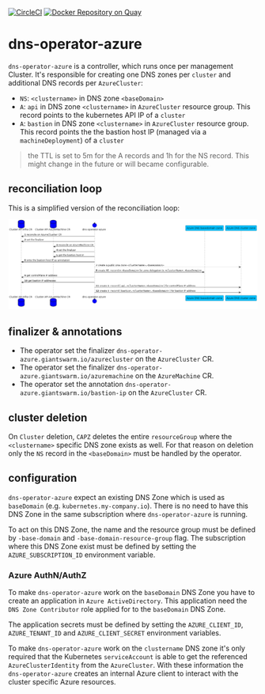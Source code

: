 [![CircleCI](https://circleci.com/gh/giantswarm/dns-operator-azure.svg?style=shield)](https://circleci.com/gh/giantswarm/dns-operator-azure) [![Docker Repository on Quay](https://quay.io/repository/giantswarm/dns-operator-azure/status "Docker Repository on Quay")](https://quay.io/repository/giantswarm/dns-operator-azure)

# dns-operator-azure

`dns-operator-azure` is a controller, which runs once per management Cluster. It's responsible for creating one DNS zones per `cluster` and additional DNS records per `AzureCluster`:

* `NS`: `<clustername>` in DNS zone `<baseDomain>`
* `A`: `api` in DNS zone `<clustername>` in `AzureCluster` resource group. This record points to the kubernetes API IP of a `cluster`
* `A`: `bastion` in DNS zone `<clustername>` in `AzureCluster` resource group. This record points the the bastion host IP (managed via a `machineDeployment`) of a `cluster`

> the TTL is set to 5m for the A records and 1h for the NS record. This might change in the future or will became configurable.

## reconciliation loop

This is a simplified version of the reconciliation loop:

![](dns-operator.png)

## finalizer & annotations

* The operator set the finalizer `dns-operator-azure.giantswarm.io/azurecluster` on the `AzureCluster` CR.
* The operator set the finalizer `dns-operator-azure.giantswarm.io/azuremachine` on the `AzureMachine` CR.
* The operator set the annotation `dns-operator-azure.giantswarm.io/bastion-ip` on the `AzureCluster` CR.

## cluster deletion

On `Cluster` deletion, `CAPZ` deletes the entire `resourceGroup` where the `<clustername>` specific DNS zone exists as well. For that reason on deletion only the `NS` record in the `<baseDomain>` must be handled by the operator.

## configuration

`dns-operator-azure` expect an existing DNS Zone which is used as `baseDomain` (e.g. `kubernetes.my-company.io`).
There is no need to have this DNS Zone in the same subscription where `dns-operator-azure` is running.

To act on this DNS Zone, the name and the resource group must be defined by `-base-domain` and `-base-domain-resource-group` flag.
The subscription where this DNS Zone exist must be defined by setting the `AZURE_SUBSCRIPTION_ID` environment variable.

### Azure AuthN/AuthZ

To make `dns-operator-azure` work on the `baseDomain` DNS Zone you have to create an application in `Azure ActiveDirectory`. This application need the `DNS Zone Contributor` role applied for to the `baseDomain` DNS Zone.

The application secrets must be defined by setting the `AZURE_CLIENT_ID`, `AZURE_TENANT_ID` and `AZURE_CLIENT_SECRET` environment variables.

To make `dns-operator-azure` work on the `clustername` DNS zone it's only required that the Kubernetes `serviceAccount` is able to get the referenced `AzureClusterIdentity` from the `AzureCluster`. With these information the `dns-operator-azure` creates an internal Azure client to interact with the cluster specific Azure resources.

